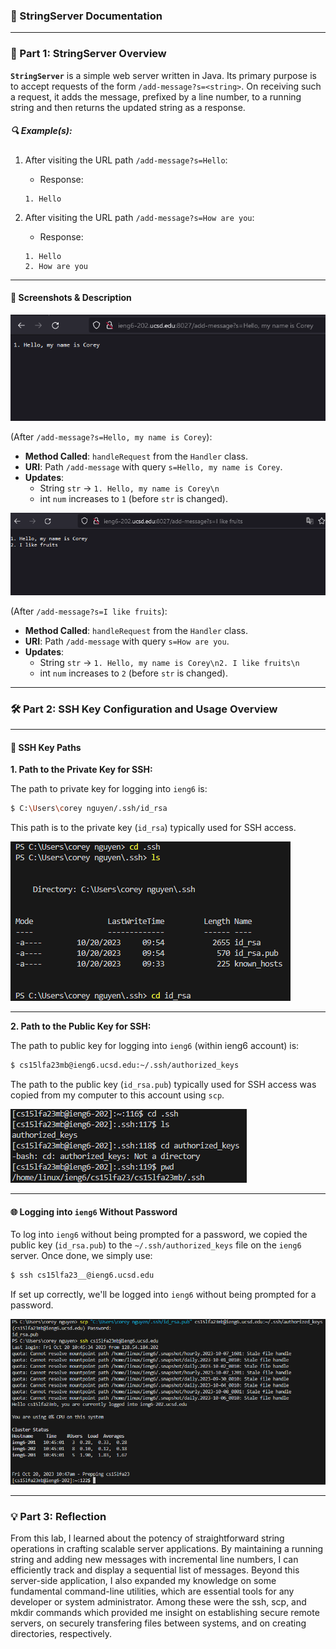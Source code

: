 ### 📖 StringServer Documentation

---

### 🚀 Part 1: StringServer Overview

**`StringServer`** is a simple web server written in Java. Its primary purpose is to accept requests of the form `/add-message?s=<string>`. On receiving such a request, it adds the message, prefixed by a line number, to a running string and then returns the updated string as a response.

##### 🔍 Example(s):

1. After visiting the URL path `/add-message?s=Hello`:
    - Response:
    ```
    1. Hello
    ```

2. After visiting the URL path `/add-message?s=How are you`:
    - Response:
    ```
    1. Hello
    2. How are you
    ```
---

#### 📸 Screenshots & Description

![image](first-message.png)

(After `/add-message?s=Hello, my name is Corey`):
- **Method Called**: `handleRequest` from the `Handler` class.
- **URI**: Path `/add-message` with query `s=Hello, my name is Corey`.
- **Updates**:
  - String `str` -> `1. Hello, my name is Corey\n`
  - int `num` increases to `1` (before `str` is changed).

![image](second-message.png) 

(After `/add-message?s=I like fruits`):
- **Method Called**: `handleRequest` from the `Handler` class.
- **URI**: Path `/add-message` with query `s=How are you`.
- **Updates**:
  - String `str` -> `1. Hello, my name is Corey\n2. I like fruits\n`
  - int `num` increases to `2` (before `str` is changed).
 
---

### 🛠 Part 2: SSH Key Configuration and Usage Overview

---

#### 🔑 SSH Key Paths 

**1. Path to the Private Key for SSH:**

The path to private key for logging into `ieng6` is:
```bash
$ C:\Users\corey nguyen/.ssh/id_rsa
```
This path is to the private key (`id_rsa`) typically used for SSH access.

![image](private-key.png)

---

**2. Path to the Public Key for SSH:**

The path to public key for logging into `ieng6` (within ieng6 account) is:
```bash
$ cs15lfa23mb@ieng6.ucsd.edu:~/.ssh/authorized_keys
```
The path to the public key (`id_rsa.pub`) typically used for SSH access was copied from my computer to this account using `scp`.

![image](public-key.png)

---

#### 🌐 Logging into `ieng6` Without Password

To log into `ieng6` without being prompted for a password, we copied the public key (`id_rsa.pub`) to the `~/.ssh/authorized_keys` file on the `ieng6` server. Once done, we simply use:

```bash
$ ssh cs15lfa23__@ieng6.ucsd.edu
```
If set up correctly, we'll be logged into `ieng6` without being prompted for a password.

![image](no-password.png)

---

### 💡 Part 3: Reflection

From this lab, I learned about the potency of straightforward string operations in crafting scalable server applications. By maintaining a running string and adding new messages with incremental line numbers, I can efficiently track and display a sequential list of messages. Beyond this server-side application, I also expanded my knowledge on some fundamental command-line utilities, which are essential tools for any developer or system administrator. Among these were the ssh, scp, and mkdir commands which provided me insight on establishing secure remote servers, on securely transfering files between systems, and on creating directories, respectively.
